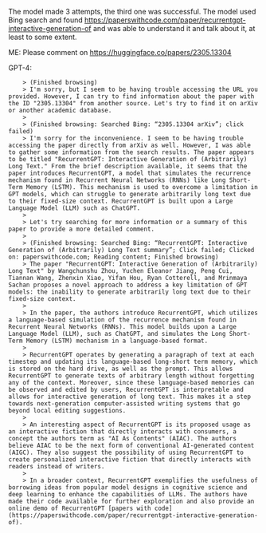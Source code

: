  The model made 3 attempts, the third one was successful. The model used Bing search and found https://paperswithcode.com/paper/recurrentgpt-interactive-generation-of and was able to understand it and talk about it, at least to some extent.
 
 ME: Please comment on https://huggingface.co/papers/2305.13304

 GPT-4:

        > (Finished browsing)
        > I'm sorry, but I seem to be having trouble accessing the URL you provided. However, I can try to find information about the paper with the ID "2305.13304" from another source. Let's try to find it on arXiv or another academic database.
        >
        > (Finished browsing: Searched Bing: “2305.13304 arXiv”; click failed)
        > I'm sorry for the inconvenience. I seem to be having trouble accessing the paper directly from arXiv as well. However, I was able to gather some information from the search results. The paper appears to be titled "RecurrentGPT: Interactive Generation of (Arbitrarily) Long Text." From the brief description available, it seems that the paper introduces RecurrentGPT, a model that simulates the recurrence mechanism found in Recurrent Neural Networks (RNNs) like Long Short-Term Memory (LSTM). This mechanism is used to overcome a limitation in GPT models, which can struggle to generate arbitrarily long text due to their fixed-size context. RecurrentGPT is built upon a Large Language Model (LLM) such as ChatGPT.
        > 
        > Let's try searching for more information or a summary of this paper to provide a more detailed comment.
        > 
        > (Finished browsing: Searched Bing: “RecurrentGPT: Interactive Generation of (Arbitrarily) Long Text summary”; Click failed; Clicked on: paperswithcode.com; Reading content; Finished browsing)
        > The paper "RecurrentGPT: Interactive Generation of (Arbitrarily) Long Text" by Wangchunshu Zhou, Yuchen Eleanor Jiang, Peng Cui, Tiannan Wang, Zhenxin Xiao, Yifan Hou, Ryan Cotterell, and Mrinmaya Sachan proposes a novel approach to address a key limitation of GPT models: the inability to generate arbitrarily long text due to their fixed-size context.
        > 
        > In the paper, the authors introduce RecurrentGPT, which utilizes a language-based simulation of the recurrence mechanism found in Recurrent Neural Networks (RNNs). This model builds upon a Large Language Model (LLM), such as ChatGPT, and simulates the Long Short-Term Memory (LSTM) mechanism in a language-based format.
        > 
        > RecurrentGPT operates by generating a paragraph of text at each timestep and updating its language-based long-short term memory, which is stored on the hard drive, as well as the prompt. This allows RecurrentGPT to generate texts of arbitrary length without forgetting any of the context. Moreover, since these language-based memories can be observed and edited by users, RecurrentGPT is interpretable and allows for interactive generation of long text. This makes it a step towards next-generation computer-assisted writing systems that go beyond local editing suggestions.
        > 
        > An interesting aspect of RecurrentGPT is its proposed usage as an interactive fiction that directly interacts with consumers, a concept the authors term as "AI As Contents" (AIAC). The authors believe AIAC to be the next form of conventional AI-generated content (AIGC). They also suggest the possibility of using RecurrentGPT to create personalized interactive fiction that directly interacts with readers instead of writers.
        > 
        > In a broader context, RecurrentGPT exemplifies the usefulness of borrowing ideas from popular model designs in cognitive science and deep learning to enhance the capabilities of LLMs. The authors have made their code available for further exploration and also provide an online demo of RecurrentGPT [papers with code](https://paperswithcode.com/paper/recurrentgpt-interactive-generation-of).
